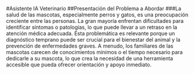 #Asistente IA Veterinario 
##Presentación del Problema a Abordar
###La salud de las mascotas, especialmente perros y gatos, es una preocupación creciente entre las personas. La gran mayoría enfrentan dificultades para identificar síntomas o patologías, lo que puede llevar a un retraso en la atención médica adecuada. Esta problemática es relevante porque un diagnóstico temprano puede ser crucial para el bienestar del animal y la prevención de enfermedades graves. A menudo, los familiares de las mascotas carecen de conocimientos mínimos o el tiempo necesario para dedicarle a su mascota, lo que crea la necesidad de una herramienta accesible que pueda ofrecer orientación y apoyo inmediato.
